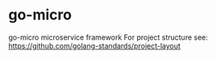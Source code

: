 # go-micro

go-micro microservice framework
For project structure see: https://github.com/golang-standards/project-layout
